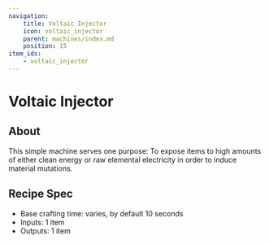 ```yaml
---
navigation:
    title: Voltaic Injector
    icon: voltaic_injector
    parent: machines/index.md
    position: 15
item_ids:
    - voltaic_injector
---
```


# Voltaic Injector

<BlockImage id="voltaic_injector" scale="4" />

## About
This simple machine serves one purpose: To expose items to high amounts of either clean energy or raw elemental
electricity in order to induce material mutations.

## Recipe Spec
- Base crafting time: varies, by default 10 seconds
- Inputs: 1 item
- Outputs: 1 item